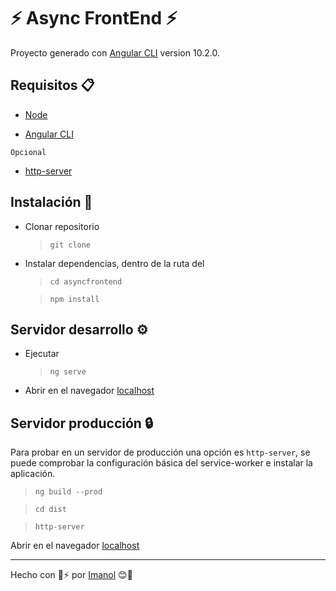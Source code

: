 # ⚡ Async FrontEnd ⚡

Proyecto generado con [Angular CLI](https://github.com/angular/angular-cli) version 10.2.0.

## Requisitos 📋

* [Node](https://nodejs.org/es/)

* [Angular CLI](https://github.com/angular/angular-cli)

`Opcional`

* [http-server](https://www.npmjs.com/package/http-server)

## Instalación 🔧

* Clonar repositorio
     >`git clone`
* Instalar dependencias, dentro de la ruta del
    >`cd asyncfrontend`

    >`npm install`

## Servidor desarrollo ⚙️

* Ejecutar
    >`ng serve`

* Abrir en el navegador [localhost](http://localhost:4200)

## Servidor producción 🔒
Para probar en un servidor de producción una opción es `http-server`, se puede comprobar la configuración básica del service-worker e instalar la aplicación.

>`ng build --prod`

>`cd dist`

>`http-server`

Abrir en el navegador [localhost](http://localhost:8080)

---
 Hecho con 💖⚡ por [Imanol](https://www.linkedin.com/in/imanolhernando/)  😊👋

